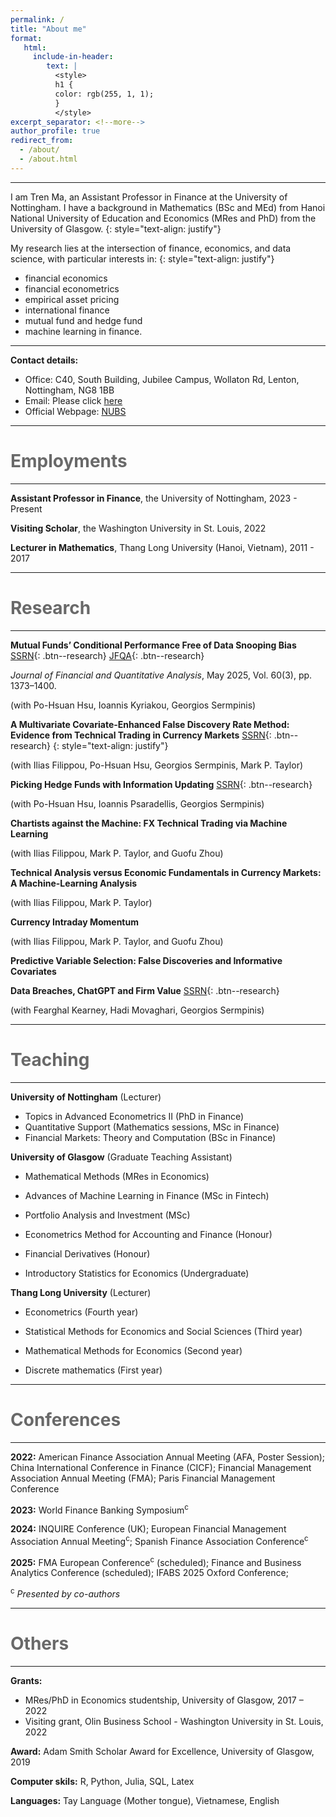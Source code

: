 ```yaml
---
permalink: /
title: "About me"
format: 
   html:
     include-in-header: 
        text: |
          <style>
          h1 {
          color: rgb(255, 1, 1);
          }
          </style>
excerpt_separator: <!--more-->
author_profile: true
redirect_from: 
  - /about/
  - /about.html
---
```


---

I am Tren Ma, an Assistant Professor in Finance at the University of Nottingham. I have a background in Mathematics (BSc and MEd) from Hanoi National University of Education and Economics (MRes and PhD) from the University of Glasgow.
{: style="text-align: justify"}

My research lies at the intersection of finance, economics, and data science, with particular interests in:
{: style="text-align: justify"}
* financial economics
* financial econometrics
* empirical asset pricing
* international finance
* mutual fund and hedge fund
* machine learning in finance. 


---

**Contact details:**

* Office: C40, South Building, Jubilee Campus, Wollaton Rd, Lenton, Nottingham, NG8 1BB
* Email: Please click [here](mailto:Tren.Ma@nottingham.ac.uk)
* Official Webpage: [NUBS](https://www.nottingham.ac.uk/business/people/liztm.phtml)

---

<span style="color:dimgray"> Employments </span> 
======
---
**Assistant Professor in Finance**, the University of Nottingham, 2023 - Present

**Visiting Scholar**, the Washington University in St. Louis, 2022

**Lecturer in Mathematics**, Thang Long University (Hanoi, Vietnam), 2011 - 2017

---

<span style="color:dimgray"> Research </span> 
======
---

**Mutual Funds’ Conditional Performance Free of Data Snooping Bias** [SSRN](https://papers.ssrn.com/sol3/papers.cfm?abstract_id=3737456){: .btn--research} [JFQA](https://www.cambridge.org/core/journals/journal-of-financial-and-quantitative-analysis/article/abs/mutual-funds-conditional-performance-free-of-data-snooping-bias/2B3C1D03EF5A90FC2E021D7EB544569A){: .btn--research}

*Journal of Financial and Quantitative Analysis*, May 2025, Vol. 60(3), pp. 1373–1400.

(with Po-Hsuan Hsu, Ioannis Kyriakou, Georgios Sermpinis)

**A Multivariate Covariate-Enhanced False Discovery Rate Method: Evidence from Technical Trading in Currency Markets** [SSRN](https://papers.ssrn.com/sol3/papers.cfm?abstract_id=4716505){: .btn--research}
{: style="text-align: justify"}

(with Ilias Filippou, Po-Hsuan Hsu, Georgios Sermpinis, Mark P. Taylor)


**Picking Hedge Funds with Information Updating** [SSRN](https://papers.ssrn.com/sol3/papers.cfm?abstract_id=5423519){: .btn--research} 

(with Po-Hsuan Hsu, Ioannis Psaradellis, Georgios Sermpinis)


**Chartists against the Machine: FX Technical Trading via Machine Learning**

(with Ilias Filippou, Mark P. Taylor, and Guofu Zhou)


**Technical Analysis versus Economic Fundamentals in Currency Markets: A Machine-Learning Analysis**

(with Ilias Filippou, Mark P. Taylor)


**Currency Intraday Momentum**

(with Ilias Filippou, Mark P. Taylor, and Guofu Zhou)


**Predictive Variable Selection: False Discoveries and Informative Covariates**


**Data Breaches, ChatGPT and Firm Value** [SSRN](https://papers.ssrn.com/sol3/papers.cfm?abstract_id=5068625){: .btn--research}


(with Fearghal Kearney, Hadi Movaghari, Georgios Sermpinis)


---

<span style="color:dimgray"> Teaching </span> 
=====
---

**University of Nottingham** (Lecturer)

   * Topics in Advanced Econometrics II (PhD in Finance)
   * Quantitative Support (Mathematics sessions, MSc in Finance) 
   * Financial Markets: Theory and Computation (BSc in Finance)

**University of Glasgow** (Graduate Teaching Assistant)

  * Mathematical Methods (MRes in Economics)

  * Advances of Machine Learning in Finance (MSc in Fintech)

  * Portfolio Analysis and Investment (MSc)

  * Econometrics Method for Accounting and Finance (Honour)

  * Financial Derivatives (Honour)

  * Introductory Statistics for Economics (Undergraduate)
  
**Thang Long University** (Lecturer)

  *   Econometrics (Fourth year)

  *   Statistical Methods for Economics and Social Sciences (Third year)

  *   Mathematical Methods for Economics (Second year)

  *   Discrete mathematics (First year)

---

<span style="color:dimgray"> Conferences </span> 
=====
---
**2022:**  American Finance Association Annual Meeting (AFA, Poster Session);  China International Conference in Finance (CICF); Financial Management Association Annual Meeting (FMA); Paris Financial Management Conference

**2023:** World Finance Banking Symposium<sup>c</sup>

**2024:** INQUIRE Conference (UK); European Financial Management Association Annual Meeting<sup>c</sup>; Spanish Finance Association Conference<sup>c</sup>

**2025:** FMA European Conference<sup>c</sup> (scheduled); Finance and Business Analytics Conference (scheduled); IFABS 2025 Oxford Conference;

<sup>c</sup> *Presented by co-authors*

---

<span style="color:dimgray"> Others </span> 
=====
---

**Grants:**
  * MRes/PhD in Economics studentship, University of Glasgow, 2017 – 2022
  * Visiting grant, Olin Business School - Washington University in St. Louis, 2022
    
**Award:** Adam Smith Scholar Award for Excellence, University of Glasgow, 2019

**Computer skils:** R, Python, Julia, SQL, Latex

**Languages:** Tay Language (Mother tongue), Vietnamese, English
